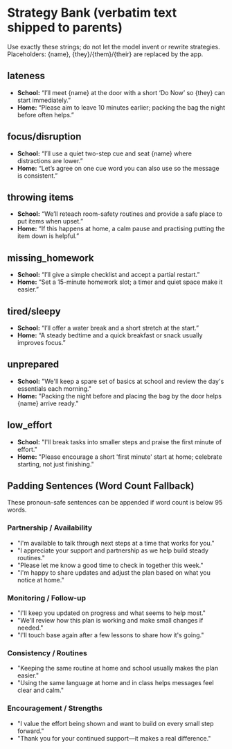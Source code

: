 ﻿# Strategy Bank (verbatim text shipped to parents)

Use exactly these strings; do not let the model invent or rewrite strategies.
Placeholders: {name}, {they}/{them}/{their} are replaced by the app.

## lateness

* **School:** “I’ll meet {name} at the door with a short ‘Do Now’ so {they} can start immediately.”
* **Home:** “Please aim to leave 10 minutes earlier; packing the bag the night before often helps.”

## focus/disruption

* **School:** “I’ll use a quiet two-step cue and seat {name} where distractions are lower.”
* **Home:** “Let’s agree on one cue word you can also use so the message is consistent.”

## throwing items

* **School:** “We’ll reteach room-safety routines and provide a safe place to put items when upset.”
* **Home:** “If this happens at home, a calm pause and practising putting the item down is helpful.”

## missing\_homework

* **School:** “I’ll give a simple checklist and accept a partial restart.”
* **Home:** “Set a 15-minute homework slot; a timer and quiet space make it easier.”

## tired/sleepy

* **School:** “I’ll offer a water break and a short stretch at the start.”
* **Home:** “A steady bedtime and a quick breakfast or snack usually improves focus.”

## unprepared
- **School:** "We'll keep a spare set of basics at school and review the day's essentials each morning."
- **Home:** "Packing the night before and placing the bag by the door helps {name} arrive ready."

## low_effort
- **School:** "I'll break tasks into smaller steps and praise the first minute of effort."
- **Home:** "Please encourage a short 'first minute' start at home; celebrate starting, not just finishing."

## Padding Sentences (Word Count Fallback)
These pronoun-safe sentences can be appended if word count is below 95 words.

### Partnership / Availability
- "I'm available to talk through next steps at a time that works for you."
- "I appreciate your support and partnership as we help build steady routines."
- "Please let me know a good time to check in together this week."
- "I'm happy to share updates and adjust the plan based on what you notice at home."

### Monitoring / Follow-up
- "I'll keep you updated on progress and what seems to help most."
- "We'll review how this plan is working and make small changes if needed."
- "I'll touch base again after a few lessons to share how it's going."

### Consistency / Routines
- "Keeping the same routine at home and school usually makes the plan easier."
- "Using the same language at home and in class helps messages feel clear and calm."

### Encouragement / Strengths
- "I value the effort being shown and want to build on every small step forward."
- "Thank you for your continued support—it makes a real difference."
